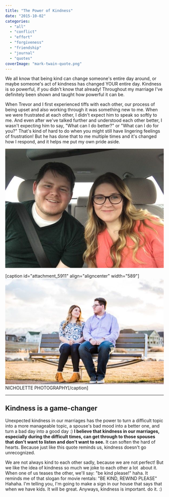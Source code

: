 ```yaml
---
title: "The Power of Kindness"
date: "2015-10-02"
categories: 
  - "all"
  - "conflict"
  - "effort"
  - "forgiveness"
  - "friendship"
  - "journal"
  - "quotes"
coverImage: "mark-twain-quote.png"
---
```


We all know that being kind can change someone's entire day around, or maybe someone's act of kindness has changed YOUR entire day. Kindness is so powerful, if you didn't know that already! Throughout my marriage I've definitely been shown and taught how powerful it can be.

When Trevor and I first experienced tiffs with each other, our process of being upset and also working through it was something new to me. When we were frustrated at each other, I didn't expect him to speak so softly to me. And even after we've talked further and understood each other better, I wasn't expecting him to say, "What can I do better?" or "What can I do for you?" That's kind of hard to do when you might still have lingering feelings of frustration! But he has done that to me multiple times and it's changed how I respond, and it helps me put my own pride aside.

![img_0053](/images/IMG_0053.jpg)

\[caption id="attachment\_5911" align="aligncenter" width="589"\]![kindness, kindness in marriage, kindness quote by mark twain, kindness is powerful, kindness is a game changer, the power of kindness in marriage, be kind rewind, be kind rewind please, being kind in marriage, the importance of kindness in marriage](/images/IMG_0051.jpg) NICHOLETTE PHOTOGRAPHY\[/caption\]

* * *

## Kindness is a game-changer

Unexpected kindness in our marriages has the power to turn a difficult topic into a more manageable topic, a spouse's bad mood into a better one, and turn a bad day into a good day :) **I believe that kindness in our marriages, especially during the difficult times, can get through to those spouses that don't want to listen and don't want to see.** It can soften the hard of hearts. Because just like this quote reminds us, kindness doesn't go unrecognized.

We are not always kind to each other sadly, because we are not perfect! But we like the idea of kindness so much we joke to each other a lot  about it. When one of us teases the other, we'll say: "be kind please!" haha. It reminds me of that slogan for movie rentals: "BE KIND, REWIND PLEASE" Hahaha. I'm telling you, I'm going to make a sign in our house that says that when we have kids. It will be great. Anyways, kindness is important. do it. :)
